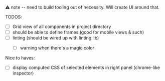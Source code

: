 ⚠️ note -- need to build tooling out of necessity. Will create
UI around that.

TODOS:

- [ ] Grid view of all components in project directory
- [ ] should be able to define frames (good for mobile views & such)
- [ ] linting (should be wired up with linting lib)
  - [ ] warning when there's a magic color


Nice to haves:

- [ ] display computed CSS of selected elements in right panel (chrome-like inspector)